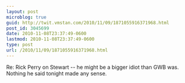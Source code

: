 ```yaml
---
layout: post
microblog: true
guid: http://twit.vmstan.com/2010/11/09/1871055916371968.html
post_id: 3045699
date: 2010-11-08T23:37:49-0600
lastmod: 2010-11-08T23:37:49-0600
type: post
url: /2010/11/09/1871055916371968.html
---
```

Re: Rick Perry on Stewart -- he might be a bigger idiot than GWB was. Nothing he said tonight made any sense.

